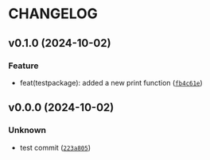 # CHANGELOG

## v0.1.0 (2024-10-02)

### Feature

* feat(testpackage): added a new print function ([`fb4c61e`](https://github.com/salonensamuli/testpackage/commit/fb4c61e3dc39dc92cfc635858e12c2170b07eb01))

## v0.0.0 (2024-10-02)

### Unknown

* test commit ([`223a805`](https://github.com/salonensamuli/testpackage/commit/223a805cbf3b00eee4a262a2fd2f0dbda6254512))
